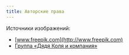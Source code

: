 ```yaml
---
title: Авторские права
---
```


Источники изображений:
* [www.freepik.com](http://www.freepik.com)
* [Группа &laquo;Дядя Коля и компания&raquo;](https://vk.com/onkel_kolja)
